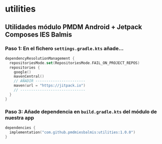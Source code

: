 # utilities

## Utilidades módulo PMDM Android + Jetpack Composes IES Balmis

### Paso 1: En el fichero **`settings.gradle.kts`** añade...

```kotlin
dependencyResolutionManagement {
  repositoriesMode.set(RepositoriesMode.FAIL_ON_PROJECT_REPOS)
  repositories {
    google()
    mavenCentral()
    // AÑADIR -----------------------
    maven(url = "https://jitpack.io")
    // ------------------------------
  }
}
```

### Paso 3: Añade dependencia en **`build.gradle.kts`** del módulo de nuestra app

```kotlin
dependencies {
  implementation("com.github.pmdmiesbalmis:utilities:1.0.0")
}
```
